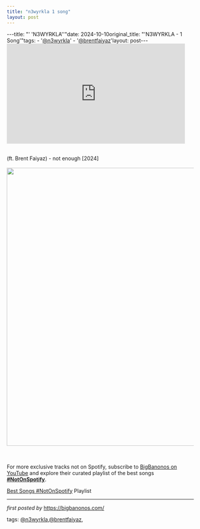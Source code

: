 ```yaml
---
title: "n3wyrkla 1 song"
layout: post
---
```

---title: "' 'N3WYRKLA''"date: 2024-10-10original_title: "'N3WYRKLA - 1 Song'"tags:  - '[@n3wyrkla](/tags/n3wyrkla/)'  - '[@brentfaiyaz](/tags/brentfaiyaz/)'layout: post---<iframe frameborder="0" height="270" src="https://youtube.com/embed/eXFMfin1rQI?si=79LmpAR83FTjekeO" width="480"></iframe><div><br /></div><div>(ft. Brent Faiyaz) - not enough [2024]</div><div><br /></div><div class="separator" ><a href="https://resources.tidal.com/images/6efd086b/bd21/447b/a690/b8a2b25f84ec/750x750.jpg" imageanchor="1"><img border="0" data-original-height="750" data-original-width="750" height="750" src="https://resources.tidal.com/images/6efd086b/bd21/447b/a690/b8a2b25f84ec/750x750.jpg" width="750" /></a></div><br /><div><br /></div><!--Subscribe and Playlist Links--><div>    <p>For more exclusive tracks not on Spotify, subscribe to <a href="https://www.youtube.com/[@BigBanonos](/tags/BigBanonos/)" target="_blank">BigBanonos on YouTube</a> and explore their curated playlist of the best songs <strong>[#NotOnSpotify](/tags/NotOnSpotify/)</strong>.</p>    <p><a href="https://www.youtube.com/playlist?list=PLtuNtuTatqI0kFahUCbtbfenC_ET5O_tr" target="_blank">Best Songs [#NotOnSpotify](/tags/NotOnSpotify/) Playlist<br /></a></p></div><hr /><p><em>first posted by</em> <a href="https://bigbanonos.com/" rel="noopener" target="_new">https://bigbanonos.com/</a></p><p>tags: [@n3wyrkla](/tags/n3wyrkla/),[@brentfaiyaz](/tags/brentfaiyaz/),</p>
